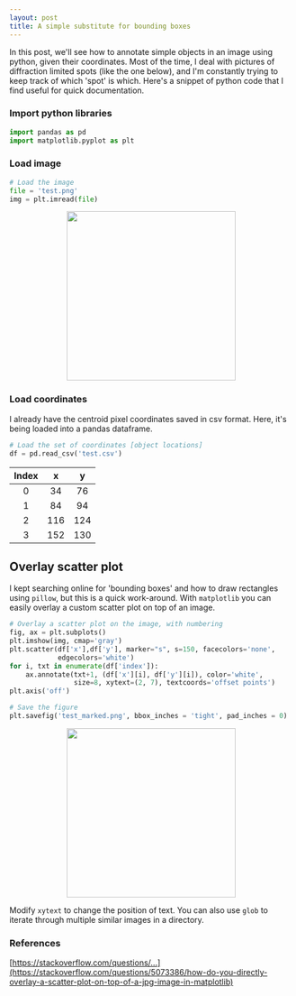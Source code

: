 ```yaml
---
layout: post
title: A simple substitute for bounding boxes
---
```


In this post, we'll see how to annotate simple objects in an image using python, given their coordinates. Most of the time, I deal with pictures of diffraction limited spots (like the one below), and I'm constantly trying to keep track of which 'spot' is which. Here's a snippet of python code that I find useful for quick documentation. 

### Import python libraries

```python     
import pandas as pd
import matplotlib.pyplot as plt
```  
###  Load image
```python  
# Load the image
file = 'test.png'
img = plt.imread(file)
```
<!-- ![Spots on black background](assets/img/test_image.png "An example image"){:class="img-responsive"} -->

<p align="center">
  <img width="300" height="300" src="https://gayatrichandran.github.io/art-in-science/images/test_image.png">
</p>

### Load coordinates  
I already have the centroid pixel coordinates saved in csv format. Here, it's being loaded into a pandas dataframe.
```python
# Load the set of coordinates [object locations] 
df = pd.read_csv('test.csv')
```

| Index |   x   |   y   |
| :---: | :---: | :---: |
|   0   |  34   |  76   |
|   1   |  84   |  94   |
|   2   |  116  |  124  |
|   3   |  152  |  130  |

## Overlay scatter plot  
I kept searching online for 'bounding boxes' and how to draw rectangles using `pillow`, but this is a quick work-around. With `matplotlib` you can easily overlay a custom scatter plot on top of an image.

```python
# Overlay a scatter plot on the image, with numbering
fig, ax = plt.subplots()
plt.imshow(img, cmap='gray')
plt.scatter(df['x'],df['y'], marker="s", s=150, facecolors='none',
            edgecolors='white')
for i, txt in enumerate(df['index']):
    ax.annotate(txt+1, (df['x'][i], df['y'][i]), color='white', 
                size=8, xytext=(2, 7), textcoords='offset points')
plt.axis('off')

# Save the figure
plt.savefig('test_marked.png', bbox_inches = 'tight', pad_inches = 0)
```
<p align="center">
  <img width="300" height="300" src="https://gayatrichandran.github.io/art-in-science/images/test_annotated.png">
</p>

Modify `xytext` to change the position of text. You can also use `glob` to iterate through multiple similar images in a directory.

### References  
[https://stackoverflow.com/questions/...](https://stackoverflow.com/questions/5073386/how-do-you-directly-overlay-a-scatter-plot-on-top-of-a-jpg-image-in-matplotlib)
